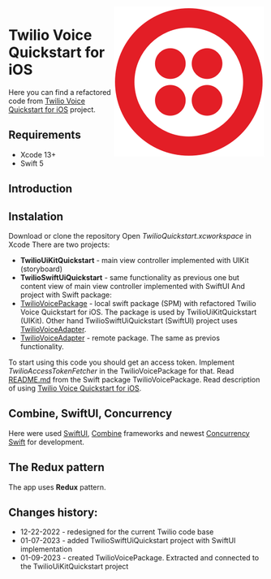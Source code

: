 <img alt="Twilio logo" align="right" src="/TwilioSwiftUiQuickstart/Resources/TwilioLogo.png">

# Twilio Voice Quickstart for iOS

Here you can find a refactored code from [Twilio Voice Quickstart for iOS](https://github.com/twilio/voice-quickstart-swift) project.

## Requirements

- Xcode 13+
- Swift 5

## Introduction

## Instalation
Download or clone the repository
Open *TwilioQuickstart.xcworkspace* in Xcode
There are two projects:
- **TwilioUiKitQuickstart** - main view controller implemented with UIKit (storyboard)
- **TwilioSwiftUiQuickstart** - same functionality as previous one but content view of main view controller implemented with SwiftUI
And project with Swift package:
- [TwilioVoicePackage](https://github.com/SKrotkih/TwilioCallKitQuickstart/tree/master/TwilioVoicePackage) - local swift package (SPM) with refactored Twilio Voice Quickstart for iOS. 
The package is used by TwilioUiKitQuickstart (UIKit). Other hand TwilioSwiftUiQuickstart (SwiftUI) project uses [TwilioVoiceAdapter](https://github.com/SKrotkih/twilio-voice-ios-adapter). 
- [TwilioVoiceAdapter](https://github.com/SKrotkih/twilio-voice-ios-adapter) - remote package. The same as previos functionality.  

To start using this code you should get an access token. Implement *TwilioAccessTokenFetcher* in the TwilioVoicePackage for that.
Read [README.md](https://github.com/SKrotkih/TwilioCallKitQuickstart/tree/master/TwilioVoicePackage) from the Swift package TwilioVoicePackage. 
Read description of using [Twilio Voice Quickstart for iOS](https://github.com/twilio/voice-quickstart-swift).

## Combine, SwiftUI, Concurrency

Here were used [SwiftUI](https://developer.apple.com/documentation/SwiftUI), [Combine](https://developer.apple.com/documentation/Combine) frameworks and newest [Concurrency Swift](https://docs.swift.org/swift-book/LanguageGuide/Concurrency.html) for development.  

## The Redux pattern

The app uses **Redux** pattern.

## Changes history:

- 12-22-2022 - redesigned for the current Twilio code base 
- 01-07-2023 - added TwilioSwiftUiQuickstart project with SwiftUI implementation  
- 01-09-2023 - created TwilioVoicePackage. Extracted and connected to the TwilioUiKitQuickstart project
